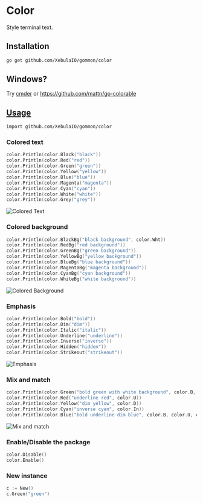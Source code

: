 # Color

Style terminal text.

## Installation

```sh
go get github.com/XebulaIO/gommon/color
```

## Windows?

Try [cmder](http://bliker.github.io/cmder) or https://github.com/mattn/go-colorable

## [Usage](https://github.com/XebulaIO/gommon/blob/master/color/color_test.go)

```sh
import github.com/XebulaIO/gommon/color
```

### Colored text

```go
color.Println(color.Black("black"))
color.Println(color.Red("red"))
color.Println(color.Green("green"))
color.Println(color.Yellow("yellow"))
color.Println(color.Blue("blue"))
color.Println(color.Magenta("magenta"))
color.Println(color.Cyan("cyan"))
color.Println(color.White("white"))
color.Println(color.Grey("grey"))
```
![Colored Text](http://i.imgur.com/8RtY1QR.png)

### Colored background

```go
color.Println(color.BlackBg("black background", color.Wht))
color.Println(color.RedBg("red background"))
color.Println(color.GreenBg("green background"))
color.Println(color.YellowBg("yellow background"))
color.Println(color.BlueBg("blue background"))
color.Println(color.MagentaBg("magenta background"))
color.Println(color.CyanBg("cyan background"))
color.Println(color.WhiteBg("white background"))
```
![Colored Background](http://i.imgur.com/SrrS6lw.png)

### Emphasis

```go
color.Println(color.Bold("bold"))
color.Println(color.Dim("dim"))
color.Println(color.Italic("italic"))
color.Println(color.Underline("underline"))
color.Println(color.Inverse("inverse"))
color.Println(color.Hidden("hidden"))
color.Println(color.Strikeout("strikeout"))
```
![Emphasis](http://i.imgur.com/3RSJBbc.png)

### Mix and match

```go
color.Println(color.Green("bold green with white background", color.B, color.WhtBg))
color.Println(color.Red("underline red", color.U))
color.Println(color.Yellow("dim yellow", color.D))
color.Println(color.Cyan("inverse cyan", color.In))
color.Println(color.Blue("bold underline dim blue", color.B, color.U, color.D))
```
![Mix and match](http://i.imgur.com/jWGq9Ca.png)

### Enable/Disable the package

```go
color.Disable()
color.Enable()
```

### New instance

```go
c := New()
c.Green("green")
```
